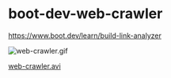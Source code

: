 # boot-dev-web-crawler

https://www.boot.dev/learn/build-link-analyzer

![web-crawler.gif](./web-crawler.gif)

[web-crawler.avi](./web-crawler.avi)

